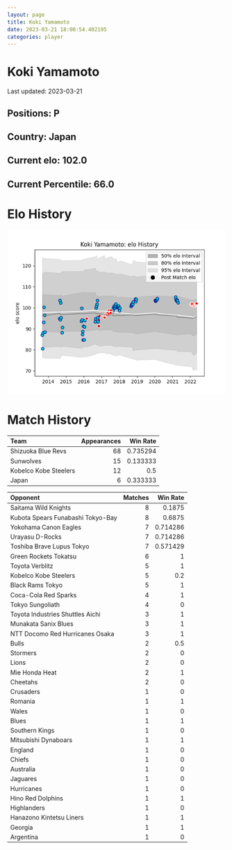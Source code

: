 ```yaml
---  
layout: page  
title: Koki Yamamoto  
date: 2023-03-21 18:00:54.402195  
categories: player  
---
```

# Koki Yamamoto


Last updated: 2023-03-21
## Positions: P

## Country: Japan

## Current elo: 102.0

## Current Percentile: 66.0

# Elo History


![elo history](history_KokiYamamoto.png)
# Match History


| Team                  |   Appearances |   Win Rate |
|:----------------------|--------------:|-----------:|
| Shizuoka Blue Revs    |            68 |   0.735294 |
| Sunwolves             |            15 |   0.133333 |
| Kobelco Kobe Steelers |            12 |   0.5      |
| Japan                 |             6 |   0.333333 |

| Opponent                          |   Matches |   Win Rate |
|:----------------------------------|----------:|-----------:|
| Saitama Wild Knights              |         8 |   0.1875   |
| Kubota Spears Funabashi Tokyo-Bay |         8 |   0.6875   |
| Yokohama Canon Eagles             |         7 |   0.714286 |
| Urayasu D-Rocks                   |         7 |   0.714286 |
| Toshiba Brave Lupus Tokyo         |         7 |   0.571429 |
| Green Rockets Tokatsu             |         6 |   1        |
| Toyota Verblitz                   |         5 |   1        |
| Kobelco Kobe Steelers             |         5 |   0.2      |
| Black Rams Tokyo                  |         5 |   1        |
| Coca-Cola Red Sparks              |         4 |   1        |
| Tokyo Sungoliath                  |         4 |   0        |
| Toyota Industries Shuttles Aichi  |         3 |   1        |
| Munakata Sanix Blues              |         3 |   1        |
| NTT Docomo Red Hurricanes Osaka   |         3 |   1        |
| Bulls                             |         2 |   0.5      |
| Stormers                          |         2 |   0        |
| Lions                             |         2 |   0        |
| Mie Honda Heat                    |         2 |   1        |
| Cheetahs                          |         2 |   0        |
| Crusaders                         |         1 |   0        |
| Romania                           |         1 |   1        |
| Wales                             |         1 |   0        |
| Blues                             |         1 |   1        |
| Southern Kings                    |         1 |   0        |
| Mitsubishi Dynaboars              |         1 |   1        |
| England                           |         1 |   0        |
| Chiefs                            |         1 |   0        |
| Australia                         |         1 |   0        |
| Jaguares                          |         1 |   0        |
| Hurricanes                        |         1 |   0        |
| Hino Red Dolphins                 |         1 |   1        |
| Highlanders                       |         1 |   0        |
| Hanazono Kintetsu Liners          |         1 |   1        |
| Georgia                           |         1 |   1        |
| Argentina                         |         1 |   0        |
